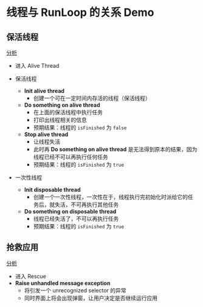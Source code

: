 # 线程与 RunLoop 的关系 Demo

## 保活线程

[分析](https://github.com/Monsoir/Notes/blob/master/iOS/keep-thread-alive.md)

- 进入 Alive Thread
- 保活线程
    - **Init alive thread**
        - 创建一个可在一定时间内存活的线程（保活线程）
    - **Do something on alive thread**
        - 在上面的保活线程中执行任务
        - 打印出线程相关的信息
        - 预期结果：线程的 `isFinished` 为 `false`
    - **Stop alive thread**
        - 让线程失活
        - 此时再 **Do something on alive thread** 是无法得到原本的结果，因为线程已经不可以再执行任何任务
        - 预期结果：线程的 `isFinished` 为 `true`

- 一次性线程
    - **Init disposable thread**
        - 创建一个一次性线程，一次性在于，线程执行完初始化时派给它的任务后，就失活，不可再执行其他任务
    - **Do something on disposable thread**
        - 线程已经失活了，不可以再执行任务
        - 预期结果：线程的 `isFinished` 为 `true`


## 抢救应用

[分析](https://github.com/Monsoir/Notes/blob/master/iOS/rescue-app.md)

- 进入 Rescue
- **Raise unhandled message exception**
    - 将引发一个 unrecognized selector 的异常
    - 同时界面上将会出现弹窗，让用户决定是否继续运行应用


